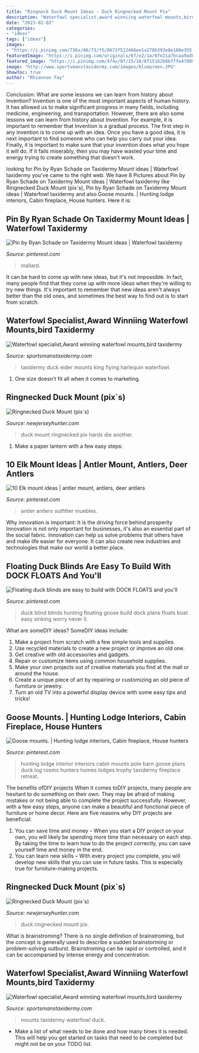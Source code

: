 ```yaml
---
title: "Ringneck Duck Mount Ideas - Duck Ringnecked Mount Pix"
description: "Waterfowl specialist,award winniing waterfowl mounts,bird taxidermy"
date: "2023-02-02"
categories:
- "ideas"
tags: ["ideas"]
images:
- "https://i.pinimg.com/736x/06/73/f5/0673f512466ee1a278b393e8e188e355--goose-blind-duck-hunting-blinds.jpg"
featuredImage: "https://i.pinimg.com/originals/6f/e2/1a/6fe21a7bcaa9ad810c5419d163593952.jpg"
featured_image: "https://i.pinimg.com/474x/8f/15/16/8f15162b0bfffe4700919563c646e10e--elk-antlers-deer-antler-mount.jpg"
image: "http://www.sportsmanstaxidermy.com/images/bluepreen.JPG"
ShowToc: true
author: "Rhiannon Fay"
---
```



Conclusion: What are some lessons we can learn from history about Invention?
Invention is one of the most important aspects of human history. It has allowed us to make significant progress in many fields, including medicine, engineering, and transportation. However, there are also some lessons we can learn from history about Invention. For example, it is important to remember that Invention is a gradual process. The first step in any invention is to come up with an idea. Once you have a good idea, it is next important to find someone who can help you carry out your idea. Finally, it is important to make sure that your invention does what you hope it will do. If it fails miserably, then you may have wasted your time and energy trying to create something that doesn't work.

	

		
looking for Pin by Ryan Schade on Taxidermy Mount ideas | Waterfowl taxidermy you've came to the right web. We have 8 Pictures about Pin by Ryan Schade on Taxidermy Mount ideas | Waterfowl taxidermy like Ringnecked Duck Mount (pix`s), Pin by Ryan Schade on Taxidermy Mount ideas | Waterfowl taxidermy and also Goose mounts. | Hunting lodge interiors, Cabin fireplace, House hunters. Here it is:
		
    
## Pin By Ryan Schade On Taxidermy Mount Ideas | Waterfowl Taxidermy

<img loading=lazy src="https://i.pinimg.com/originals/6f/e2/1a/6fe21a7bcaa9ad810c5419d163593952.jpg" onerror="this.onerror=null;this.src='https://tse1.mm.bing.net/th?id=OIP.3f67iF5ZWl7umvS7V3CFYwHaIh&amp;pid=15.1';" alt="Pin by Ryan Schade on Taxidermy Mount ideas | Waterfowl taxidermy">

_Source: pinterest.com_

>mallard. 

	

It can be hard to come up with new ideas, but it's not impossible. In fact, many people find that they come up with more ideas when they're willing to try new things. It's important to remember that new ideas aren't always better than the old ones, and sometimes the best way to find out is to start from scratch.

    
## Waterfowl Specialist,Award Winniing Waterfowl Mounts,bird Taxidermy

<img loading=lazy src="http://www.sportsmanstaxidermy.com/images/king_eider.JPG" onerror="this.onerror=null;this.src='https://tse1.mm.bing.net/th?id=OIP.JN2V2uMkj-mAaht8Jy-iigHaLI&amp;pid=15.1';" alt="Waterfowl specialist,Award winniing waterfowl mounts,bird taxidermy">

_Source: sportsmanstaxidermy.com_

>taxidermy duck eider mounts king flying harlequin waterfowl. 

	

1. One size doesn't fit all when it comes to marketing.

    
## Ringnecked Duck Mount (pix`s)

<img loading=lazy src="http://i332.photobucket.com/albums/m349/croallgame/IMG_0220.jpg" onerror="this.onerror=null;this.src='https://tse1.mm.bing.net/th?id=OIP.2l3wKoIwc0wJdLvaTezjFAHaFj&amp;pid=15.1';" alt="Ringnecked Duck Mount (pix`s)">

_Source: newjerseyhunter.com_

>duck mount ringnecked pix hards die another. 

	

1. Make a paper lantern with a few easy steps:

    
## 10 Elk Mount Ideas | Antler Mount, Antlers, Deer Antlers

<img loading=lazy src="https://i.pinimg.com/474x/8f/15/16/8f15162b0bfffe4700919563c646e10e--elk-antlers-deer-antler-mount.jpg" onerror="this.onerror=null;this.src='https://tse2.mm.bing.net/th?id=OIP.6cBiyYa01Pq2Cj6qJ8mQswAAAA&amp;pid=15.1';" alt="10 Elk mount ideas | antler mount, antlers, deer antlers">

_Source: pinterest.com_

>antler antlers outfitter muebles. 

	

Why innovation is important: It is the driving force behind prosperity
Innovation is not only important for businesses, it's also an essential part of the social fabric. Innovation can help us solve problems that others have and make life easier for everyone. It can also create new industries and technologies that make our world a better place.

    
## Floating Duck Blinds Are Easy To Build With DOCK FLOATS And You&#039;ll

<img loading=lazy src="https://i.pinimg.com/736x/06/73/f5/0673f512466ee1a278b393e8e188e355--goose-blind-duck-hunting-blinds.jpg" onerror="this.onerror=null;this.src='https://tse3.mm.bing.net/th?id=OIP.svWqZrNZEI6M5HZtimfzFQHaFj&amp;pid=15.1';" alt="Floating duck blinds are easy to build with DOCK FLOATS and you&#039;ll">

_Source: pinterest.com_

>duck blind blinds hunting floating goose build dock plans floats boat easy sinking worry never ll. 

	

What are someDIY ideas?
SomeDIY ideas include:
1. Make a project from scratch with a few simple tools and supplies. 
2. Use recycled materials to create a new project or improve an old one. 
3. Get creative with old accessories and gadgets. 
4. Repair or customize items using common household supplies. 
5. Make your own projects out of creative materials you find at the mall or around the house. 
6. Create a unique piece of art by repairing or customizing an old piece of furniture or jewelry. 
7. Turn an old TV into a powerful display device with some easy tips and tricks!

    
## Goose Mounts. | Hunting Lodge Interiors, Cabin Fireplace, House Hunters

<img loading=lazy src="https://i.pinimg.com/originals/b2/a5/4b/b2a54bae8020dfda11a26faf92827e7f.jpg" onerror="this.onerror=null;this.src='https://tse3.mm.bing.net/th?id=OIP.2HqLlfdIrIyPG-g728ew2QHaE6&amp;pid=15.1';" alt="Goose mounts. | Hunting lodge interiors, Cabin fireplace, House hunters">

_Source: pinterest.com_

>hunting lodge interior interiors cabin mounts pole barn goose plans duck log rooms hunters homes lodges trophy taxidermy fireplace retreat. 

	

The benefits ofDIY projects
When it comes toDIY projects, many people are hesitant to do something on their own. They may be afraid of making mistakes or not being able to complete the project successfully. However, with a few easy steps, anyone can make a beautiful and functional piece of furniture or home decor. Here are five reasons why DIY projects are beneficial: 
1. You can save time and money – When you start a DIY project on your own, you will likely be spending more time than necessary on each step. By taking the time to learn how to do the project correctly, you can save yourself time and money in the end. 
2. You can learn new skills – With every project you complete, you will develop new skills that you can use in future tasks. This is especially true for furniture-making projects.

    
## Ringnecked Duck Mount (pix`s)

<img loading=lazy src="http://i332.photobucket.com/albums/m349/croallgame/IMG_0219.jpg" onerror="this.onerror=null;this.src='https://tse4.mm.bing.net/th?id=OIP.CrDbmcYZJvAvEjEe5Qfr6wHaFj&amp;pid=15.1';" alt="Ringnecked Duck Mount (pix`s)">

_Source: newjerseyhunter.com_

>duck ringnecked mount pix. 

	

What is brainstroming?
There is no single definition of brainstroming, but the concept is generally used to describe a sudden brainstorming or problem-solving outburst. Brainstroming can be rapid or controlled, and it can be accompanied by intense energy and concentration.

    
## Waterfowl Specialist,Award Winniing Waterfowl Mounts,bird Taxidermy

<img loading=lazy src="http://www.sportsmanstaxidermy.com/images/bluepreen.JPG" onerror="this.onerror=null;this.src='https://tse4.mm.bing.net/th?id=OIP.BPrGbgR0WngVIfE6fLi2uAHaJ4&amp;pid=15.1';" alt="Waterfowl specialist,Award winniing waterfowl mounts,bird taxidermy">

_Source: sportsmanstaxidermy.com_

>mounts taxidermy waterfowl duck. 

	

- Make a list of what needs to be done and how many times it is needed. This will help you get started on tasks that need to be completed but might not be on your TODO list.

